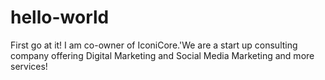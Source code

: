 # hello-world
First go at it!
I am co-owner of IconiCore.'We are a start up consulting company offering Digital Marketing and Social Media Marketing and more services!
